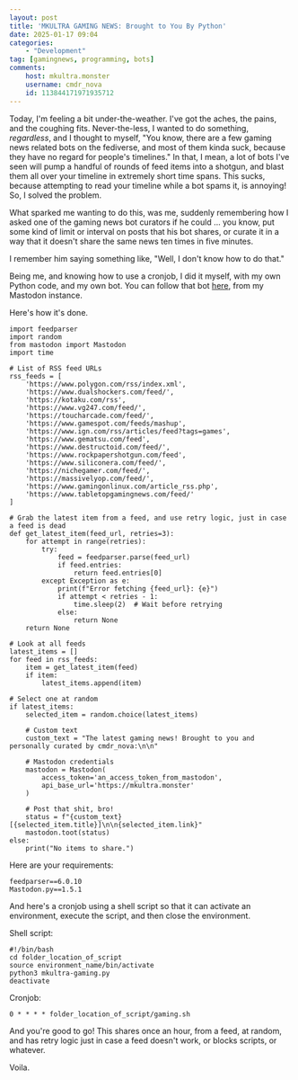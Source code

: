 ```yaml
---
layout: post
title: 'MKULTRA GAMING NEWS: Brought to You By Python'
date: 2025-01-17 09:04
categories:
    - "Development"
tag: [gamingnews, programming, bots]
comments:
    host: mkultra.monster
    username: cmdr_nova
    id: 113844171971935712
---
```

Today, I'm feeling a bit under-the-weather. I've got the aches, the pains, and the coughing fits. Never-the-less, I wanted to do something, *regardless*, and I thought to myself, "You know, there are a few gaming news related bots on the fediverse, and most of them kinda suck, because they have no regard for people's timelines." In that, I mean, a lot of bots I've seen will pump a handful of rounds of feed items into a shotgun, and blast them all over your timeline in extremely short time spans. This sucks, because attempting to read your timeline while a bot spams it, is annoying! So, I solved the problem.

What sparked me wanting to do this, was me, suddenly remembering how I asked one of the gaming news bot curators if he could ... you know, put some kind of limit or interval on posts that his bot shares, or curate it in a way that it doesn't share the same news ten times in five minutes.

I remember him saying something like, "Well, I don't know how to do that."

Being me, and knowing how to use a cronjob, I did it myself, with my own Python code, and my own bot. You can follow that bot <a href="https://mkultra.monster/@mkultra_gaming" target="_blank">here</a>, from my Mastodon instance.

Here's how it's done.

```
import feedparser
import random
from mastodon import Mastodon
import time

# List of RSS feed URLs
rss_feeds = [
    'https://www.polygon.com/rss/index.xml',
    'https://www.dualshockers.com/feed/',
    'https://kotaku.com/rss',
    'https://www.vg247.com/feed/',
    'https://toucharcade.com/feed/',
    'https://www.gamespot.com/feeds/mashup',
    'https://www.ign.com/rss/articles/feed?tags=games',
    'https://www.gematsu.com/feed',
    'https://www.destructoid.com/feed/',
    'https://www.rockpapershotgun.com/feed',
    'https://www.siliconera.com/feed/',
    'https://nichegamer.com/feed/',
    'https://massivelyop.com/feed/',
    'https://www.gamingonlinux.com/article_rss.php',
    'https://www.tabletopgamingnews.com/feed/'
]

# Grab the latest item from a feed, and use retry logic, just in case a feed is dead
def get_latest_item(feed_url, retries=3):
    for attempt in range(retries):
        try:
            feed = feedparser.parse(feed_url)
            if feed.entries:
                return feed.entries[0]
        except Exception as e:
            print(f"Error fetching {feed_url}: {e}")
            if attempt < retries - 1:
                time.sleep(2)  # Wait before retrying
            else:
                return None
    return None

# Look at all feeds
latest_items = []
for feed in rss_feeds:
    item = get_latest_item(feed)
    if item:
        latest_items.append(item)

# Select one at random
if latest_items:
    selected_item = random.choice(latest_items)

    # Custom text
    custom_text = "The latest gaming news! Brought to you and personally curated by cmdr_nova:\n\n"

    # Mastodon credentials
    mastodon = Mastodon(
        access_token='an_access_token_from_mastodon',
        api_base_url='https://mkultra.monster'
    )

    # Post that shit, bro!
    status = f"{custom_text}[{selected_item.title}]\n\n{selected_item.link}"
    mastodon.toot(status)
else:
    print("No items to share.")
```

Here are your requirements:

```
feedparser==6.0.10
Mastodon.py==1.5.1
```

And here's a cronjob using a shell script so that it can activate an environment, execute the script, and then close the environment.

Shell script:
```
#!/bin/bash
cd folder_location_of_script
source environment_name/bin/activate
python3 mkultra-gaming.py
deactivate
```
Cronjob:
```
0 * * * * folder_location_of_script/gaming.sh
```

And you're good to go! This shares once an hour, from a feed, at random, and has retry logic just in case a feed doesn't work, or blocks scripts, or whatever.

Voila.